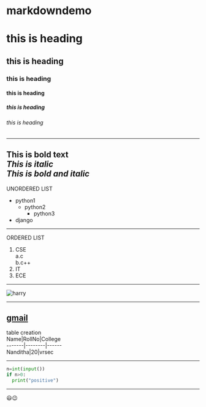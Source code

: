 # markdowndemo
# this is heading
## this is heading
### this is heading
#### this is heading
##### this is heading
###### this is heading
-------------------------------------------------------------------------------
**This is bold text**  
*This is italic*  
***This is bold and italic***  
--------------------------------------------------------------------------------
UNORDERED LIST
- python1
    - python2
      - python3
- django
---------------------------------------------------------------------------------
ORDERED LIST
1. CSE  
  a.c  
  b.c++  
2. IT  
3. ECE  
----------------------------------------------------------------------------------
![harry](https://2.bp.blogspot.com/-J6C_NJrz8Hk/VerTGOpiP2I/AAAAAAAAGME/IxzURqOUqqw/s1600/Harry%2Bpotter%2Biphone%2Bwallpaper.jpg)

----------------------------------------------------------------------------------
[gmail](https://gmail.com)
----------------------------------------------------------------------------------

table creation  
Name|RollNo|College  
-------|--------|------  
Nanditha|20|vrsec  

------------------------------------------------------------------------------
```python
n=int(input())
if n>0:
  print("positive")
```
----------------------------------------------------------------------------

:smiley::wink:
